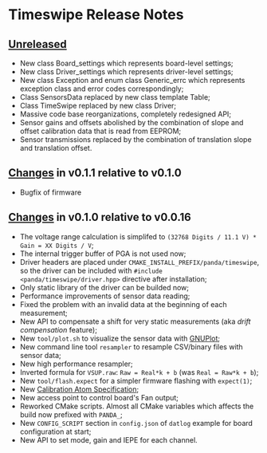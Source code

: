 # Timeswipe Release Notes

## [Unreleased]

  - New class Board_settings which represents board-level settings;
  - New class Driver_settings which represents driver-level settings;
  - New class Exception and enum class Generic_errc which represents exception
  class and error codes correspondingly;
  - Class SensorsData replaced by new class template Table;
  - Class TimeSwipe replaced by new class Driver;
  - Massive code base reorganizations, completely redesigned API;
  - Sensor gains and offsets abolished by the combination of slope and offset
  calibration data that is read from EEPROM;
  - Sensor transmissions replaced by the combination of translation slope and
  translation offset.

## [Changes][0.1.1] in v0.1.1 relative to v0.1.0

  - Bugfix of firmware

## [Changes][0.1.0] in v0.1.0 relative to v0.0.16

 - The voltage range calculation is simplifed to
 `(32768 Digits / 11.1 V) * Gain = XX Digits / V`;
 - The internal trigger buffer of PGA is not used now;
 - Driver headers are placed under `CMAKE_INSTALL_PREFIX/panda/timeswipe`, so
 the driver can be included with `#include <panda/timeswipe/driver.hpp>`
 directive after installation;
 - Only static library of the driver can be builded now;
 - Performance improvements of sensor data reading;
 - Fixed the problem with an invalid data at the beginning of each measurement;
 - New API to compensate a shift for very static measurements (aka *drift
 compensation* feature);
 - New `tool/plot.sh` to visualize the sensor data with [GNUPlot];
 - New command line tool `resampler` to resample CSV/binary files with sensor
 data;
 - New high performance resampler;
 - Inverted formula for `VSUP.raw`: `Raw = Real*k + b` (was `Real = Raw*k + b`);
 - New `tool/flash.expect` for a simpler firmware flashing with `expect(1)`;
 - New [Calibration Atom Specification](doc/hat-calibration.md);
 - New access point to control board's Fan output;
 - Reworked CMake scripts. Almost all CMake variables which affects the build
 now prefixed with `PANDA_`;
 - New `CONFIG_SCRIPT` section in `config.json` of `datlog` example for board
 configuration at start;
 - New API to set mode, gain and IEPE for each channel.

[Unreleased]: https://github.com/panda-official/timeswipe/compare/v0.1.0...HEAD
[0.1.1]: https://github.com/panda-official/timeswipe/compare/v0.1.0...v0.1.1
[0.1.0]: https://github.com/panda-official/timeswipe/compare/v0.0.16...v0.1.0
[GNUPlot]: http://www.gnuplot.info
